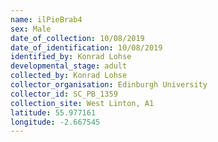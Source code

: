 ```yaml
---
name: ilPieBrab4
sex: Male
date_of_collection: 10/08/2019
date_of_identification: 10/08/2019
identified_by: Konrad Lohse
developmental_stage: adult
collected_by: Konrad Lohse
collector_organisation: Edinburgh University
collector_id: SC_PB_1359
collection_site: West Linton, A1
latitude: 55.977161
longitude: -2.667545
---
```

